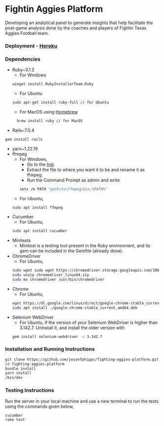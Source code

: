 # Fightin Aggies Platform

Developing an analytical panel to generate insights that help facilitate the post-game analysis done by the coaches and players of Fightin Texas Aggies Football team.

### Deployment - [Heroku](https://fightin-aggies.herokuapp.com/)

### Dependencies
- Ruby~3.1.2
  - For Windows
  ```bash
  winget install RubyInstallerTeam.Ruby
  ```
  - For Ubuntu
  ```bash
  sudo apt-get install ruby-full // for Ubuntu
  ```
  - For MacOS using [Homebrew](https://brew.sh/)
  ```bash
    brew install ruby // for MacOS
  ```
- Rails~7.0.4
 ```bash
 gem install rails
 ```
- yarn~1.22.19
- ffmpeg
  - For Windows,
    - Go to the [link](https://www.gyan.dev/ffmpeg/builds/ffmpeg-git-full.7z).
    - Extract the file to where you want it to be and rename it as ffmpeg.
    - Run the Command Prompt as admin and write 
    ```bash
    setx /m PATH "path\to\ffmpeg\bin;%PATH%"
    ```
  - For Ubuntu,
  ```bash
  sudo apt install ffmpeg
  ```
- Cucumber
  - For Ubuntu,
  ```bash
  sudo apt install cucumber
  ```
- Minitests
  - Minitest is a testing tool present in the Ruby environment, and its gem can be included in the Gemfile (already done).
- ChromeDriver
  - For Ubuntu,
  ```bash
  sudo wget sudo wget https://chromedriver.storage.googleapis.com/106.0.5249.61/chromedriver_linux64.zip
  sudo unzip chromedriver_linux64.zip
  sudo mv chromedriver /usr/bin/chromedriver
  ```
- Chrome
  - For Ubuntu,
  ```bash
  wget https://dl.google.com/linux/direct/google-chrome-stable_current_amd64.deb
  sudo apt install ./google-chrome-stable_current_amd64.deb
  ```
- Selenium WebDriver
  - For Ubuntu, if the version of your Selenium WebDriver is higher than 3.142.7. Uninstall it, and install the older version with
  ```bash
  gem install selenium-webdriver -v 3.142.7
  ```

### Installation and Running Instructions
```bash
git clone https://github.com/jessefphipps/fighting-aggies-platform.git
cd fighting-aggies-platform
bundle install
yarn install
/bin/dev
```
### Testing Instructions
Run the server in your local machine and use a new terminal to run the tests using the commands given below,
```bash
cucumber
rake test
```
